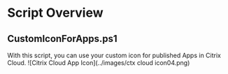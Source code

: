 # Script Overview 

## CustomIconForApps.ps1

With this script, you can use your custom icon for published Apps in Citrix Cloud. 
![Citrix Cloud App Icon](../images/ctx cloud icon04.png)
